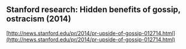 ## Stanford research: Hidden benefits of gossip, ostracism (2014)
  
  [http://news.stanford.edu/pr/2014/pr-upside-of-gossip-012714.html](http://news.stanford.edu/pr/2014/pr-upside-of-gossip-012714.html)